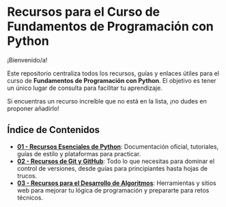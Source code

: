 # Recursos para el Curso de Fundamentos de Programación con Python

¡Bienvenido/a!

Este repositorio centraliza todos los recursos, guías y enlaces útiles para el curso de **Fundamentos de Programación con Python**. El objetivo es tener un único lugar de consulta para facilitar tu aprendizaje.

Si encuentras un recurso increíble que no está en la lista, ¡no dudes en proponer añadirlo!

## Índice de Contenidos

*   [**01 - Recursos Esenciales de Python**](./01-Recursos-Python.md): Documentación oficial, tutoriales, guías de estilo y plataformas para practicar.
*   [**02 - Recursos de Git y GitHub**](./02-Recursos-Git-GitHub.md): Todo lo que necesitas para dominar el control de versiones, desde guías para principiantes hasta hojas de trucos.
*   [**03 - Recursos para el Desarrollo de Algoritmos**](./03-Recursos-Algoritmos.md): Herramientas y sitios web para mejorar tu lógica de programación y prepararte para retos técnicos.
